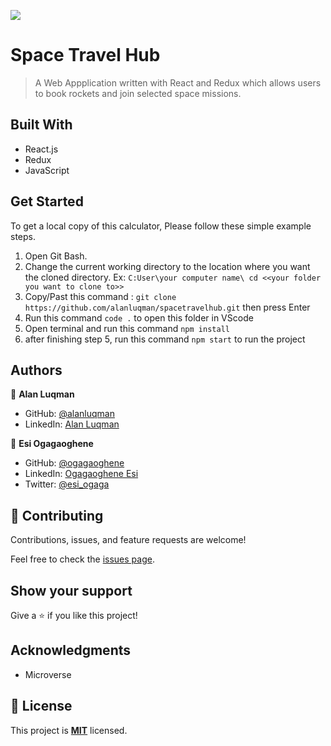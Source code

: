 ![](https://img.shields.io/badge/Microverse-blueviolet)

# Space Travel Hub

> A Web Appplication written with React and Redux which allows users to book rockets and join selected space missions.

## Built With

- React.js
- Redux
- JavaScript

## Get Started
To get a local copy of this calculator, Please follow these simple example steps.
1. Open Git Bash.
2. Change the current working directory to the location where you want the cloned directory. 
 Ex: `C:User\your computer name\ cd <<your folder you want to clone to>>`
4. Copy/Past this command :  `git clone https://github.com/alanluqman/spacetravelhub.git`  then press Enter
5. Run this command `code .` to open this folder in VScode
6. Open terminal and run this command `npm install`
7. after finishing step 5, run this command `npm start` to run the project

## Authors

👤 **Alan Luqman**
- GitHub: [@alanluqman](https://github.com/alanluqman)
- LinkedIn: [Alan Luqman](https://linkedin.com/in/alan-luqman-61623b17a)


👤 **Esi Ogagaoghene**
- GitHub: [@ogagaoghene](https://github.com/ogagaoghene)
- LinkedIn: [Ogagaoghene Esi](https://www.linkedin.com/in/ogagaoghene-esi)
- Twitter: [@esi_ogaga](https://twitter.com/esi_ogaga)

## 🤝 Contributing

Contributions, issues, and feature requests are welcome!

Feel free to check the [issues page](../../issues/).

## Show your support

Give a ⭐️ if you like this project!

## Acknowledgments

- Microverse

## 📝 License

This project is [**MIT**](./MIT.md) licensed.
